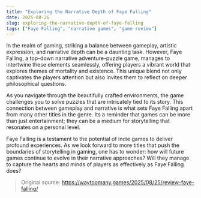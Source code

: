 ```yaml
---
title: "Exploring the Narrative Depth of Faye Falling"
date: 2025-08-26
slug: exploring-the-narrative-depth-of-faye-falling
tags: ["Faye Falling", "narrative games", "game review"]
---
```


In the realm of gaming, striking a balance between gameplay, artistic expression, and narrative depth can be a daunting task. However, Faye Falling, a top-down narrative adventure-puzzle game, manages to intertwine these elements seamlessly, offering players a vibrant world that explores themes of mortality and existence. This unique blend not only captivates the players attention but also invites them to reflect on deeper philosophical questions.

As you navigate through the beautifully crafted environments, the game challenges you to solve puzzles that are intricately tied to its story. This connection between gameplay and narrative is what sets Faye Falling apart from many other titles in the genre. Its a reminder that games can be more than just entertainment; they can be a medium for storytelling that resonates on a personal level.

Faye Falling is a testament to the potential of indie games to deliver profound experiences. As we look forward to more titles that push the boundaries of storytelling in gaming, one has to wonder: how will future games continue to evolve in their narrative approaches? Will they manage to capture the hearts and minds of players as effectively as Faye Falling does?
> Original source: https://waytoomany.games/2025/08/25/review-faye-falling/
